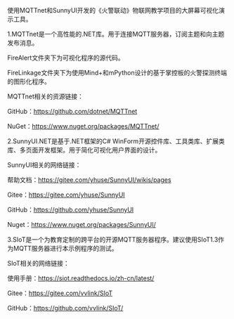 使用MQTTnet和SunnyUI开发的《火警联动》物联网教学项目的大屏幕可视化演示工具。

1.MQTTnet是一个高性能的.NET库。用于连接MQTT服务器，订阅主题和向主题发布消息。

FireAlert文件夹下为可视化程序的源代码。

FireLinkage文件夹下为使用Mind+和mPython设计的基于掌控板的火警探测终端的图形化程序。

MQTTnet相关的资源链接：

GitHub：https://github.com/dotnet/MQTTnet

NuGet：https://www.nuget.org/packages/MQTTnet/

2.SunnyUI.NET是基于.NET框架的C# WinForm开源控件库、工具类库、扩展类库、多页面开发框架。用于简化可视化用户界面的设计。 

SunnyUI相关的网络链接：

帮助文档：https://gitee.com/yhuse/SunnyUI/wikis/pages

Gitee：https://gitee.com/yhuse/SunnyUI

GitHub：https://github.com/yhuse/SunnyUI

Nuget：https://www.nuget.org/packages/SunnyUI/

3.SIoT是一个为教育定制的跨平台的开源MQTT服务器程序。建议使用SIoT1.3作为MQTT服务器进行本示例程序的测试。

SIoT相关的网络链接：

使用手册：https://siot.readthedocs.io/zh-cn/latest/

Gitee：https://gitee.com/vvlink/SIoT

GitHub：https://github.com/vvlink/SIoT/